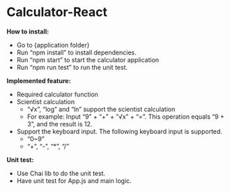 # Calculator-React

**How to install:**

-	Go to {application folder}
-	Run “npm install” to install dependencies.
-	Run “npm start” to start the calculator application
-	Run “npm run test” to run the unit test.

**Implemented feature:**

- Required calculator function
- Scientist calculation 
  - “√x”, “log” and “ln” support the scientist calculation
  - For example: Input “9” + “+” + ”√x” + “=”. This operation equals “9 + 3”, and the result is 12.
- Support the keyboard input. The following keyboard input is supported.
  - “0~9”
  - “+”, “-”, “*”, “/”
  
**Unit test:**

-	Use Chai lib to do the unit test.
-	Have unit test for App.js and main logic.
